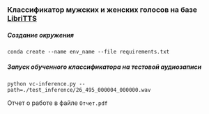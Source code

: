 ### Классификатор мужских и женских голосов на базе [LibriTTS](https://arxiv.org/abs/1904.02882)

##### Создание окружения  

`conda create --name env_name --file requirements.txt`

##### Запуск обученного классификатора на тестовой аудиозаписи

`python vc-inference.py --path=./test_inference/26_495_000004_000000.wav`

Отчет о работе в файле `Отчет.pdf`

